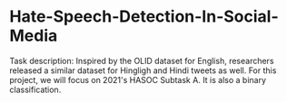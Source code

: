# Hate-Speech-Detection-In-Social-Media
Task description: Inspired by the OLID dataset for English, researchers released a similar dataset for Hingligh and Hindi tweets as well. For this project, we will focus on 2021's HASOC Subtask A. It is also a binary classification.

